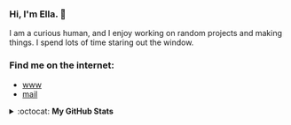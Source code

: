 ### Hi, I'm Ella. 👋

I am a curious human, and I enjoy working on random projects and making things. I spend lots of time staring out the window.

### Find me on the internet:
- [www](https://ella.cx)
- [mail](mailto:hey@ella.cx)

<details closed>
<summary> :octocat: <b>My GitHub Stats</b> </summary>
<table>
<thead>
  <tr>
    <th>GitHub Stats</th>
    <th>Languages</th>
  </tr>
</thead>
<tbody>
  <tr>
    <td> 
   <img 
      align="center" 
      src="https://github-readme-stats.vercel.app/api?username=eilla1&count_private=true" 
      alt="account stats"
      /> 
  <p align="center">(excluding private repositories)</p>  
   </td>
    <td>
   <img 
      align="center" 
      src="https://github-readme-stats.vercel.app/api/top-langs/?username=eilla1&layout=compact" 
      alt="top languages" />
   </td>
  </tr>
</tbody>
</table>

</details>
